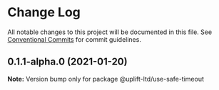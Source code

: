 # Change Log

All notable changes to this project will be documented in this file.
See [Conventional Commits](https://conventionalcommits.org) for commit guidelines.

## 0.1.1-alpha.0 (2021-01-20)

**Note:** Version bump only for package @uplift-ltd/use-safe-timeout
